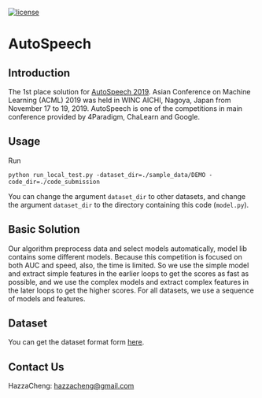 [![license](https://img.shields.io/badge/license-GPL%203.0-green.svg)](https://github.com/HazzaCheng/AutoSpeech/blob/master/LICENSE)

# AutoSpeech

## Introduction

The 1st place solution for [AutoSpeech 2019](https://www.4paradigm.com/competition/autospeech2019). Asian Conference on Machine Learning (ACML) 2019 was held in WINC AICHI, Nagoya, Japan from November 17 to 19, 2019. AutoSpeech is one of the competitions in main conference provided by 4Paradigm, ChaLearn and Google. 

## Usage

Run

```
python run_local_test.py -dataset_dir=./sample_data/DEMO -code_dir=./code_submission
```

You can change the argument `dataset_dir` to other datasets, and change the argument `dataset_dir` to the directory containing this code (`model.py`).

## Basic Solution

Our algorithm preprocess data and select models automatically, model lib contains some different models. Because this competition is focused on both AUC and speed, also, the time is limited. So we use the simple model and extract simple features in the earlier loops to get the scores as fast as possible, and we use the complex models and extract complex features in the later loops to get the higher scores. For all datasets, we use a sequence of models and features.

## Dataset

You can get the dataset format form [here](https://www.4paradigm.com/competition/autospeech2019).

## Contact Us

HazzaCheng: [hazzacheng@gmail.com](mailto:hazzacheng@gmail.com)